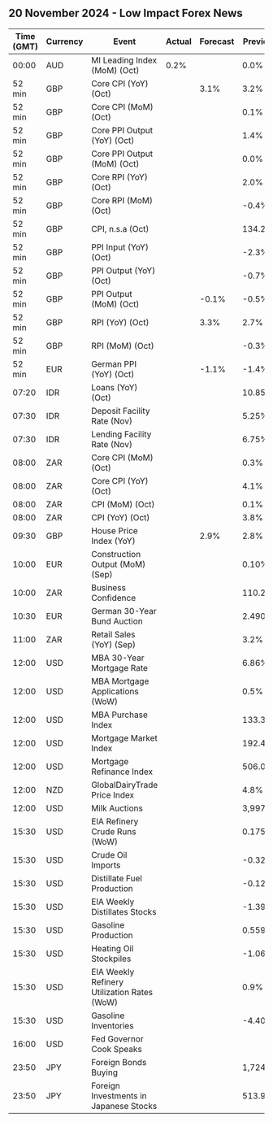 ## 20 November 2024 - Low Impact Forex News

| Time (GMT) | Currency | Event | Actual | Forecast | Previous |
|------|----------|-------|--------|----------|----------|
| 00:00 | AUD | MI Leading Index (MoM) (Oct) | 0.2% |  | 0.0% |
| 52 min | GBP | Core CPI (YoY) (Oct) |  | 3.1% | 3.2% |
| 52 min | GBP | Core CPI (MoM) (Oct) |  |  | 0.1% |
| 52 min | GBP | Core PPI Output (YoY) (Oct) |  |  | 1.4% |
| 52 min | GBP | Core PPI Output (MoM) (Oct) |  |  | 0.0% |
| 52 min | GBP | Core RPI (YoY) (Oct) |  |  | 2.0% |
| 52 min | GBP | Core RPI (MoM) (Oct) |  |  | -0.4% |
| 52 min | GBP | CPI, n.s.a (Oct) |  |  | 134.20 |
| 52 min | GBP | PPI Input (YoY) (Oct) |  |  | -2.3% |
| 52 min | GBP | PPI Output (YoY) (Oct) |  |  | -0.7% |
| 52 min | GBP | PPI Output (MoM) (Oct) |  | -0.1% | -0.5% |
| 52 min | GBP | RPI (YoY) (Oct) |  | 3.3% | 2.7% |
| 52 min | GBP | RPI (MoM) (Oct) |  |  | -0.3% |
| 52 min | EUR | German PPI (YoY) (Oct) |  | -1.1% | -1.4% |
| 07:20 | IDR | Loans (YoY) (Oct) |  |  | 10.85% |
| 07:30 | IDR | Deposit Facility Rate (Nov) |  |  | 5.25% |
| 07:30 | IDR | Lending Facility Rate (Nov) |  |  | 6.75% |
| 08:00 | ZAR | Core CPI (MoM) (Oct) |  |  | 0.3% |
| 08:00 | ZAR | Core CPI (YoY) (Oct) |  |  | 4.1% |
| 08:00 | ZAR | CPI (MoM) (Oct) |  |  | 0.1% |
| 08:00 | ZAR | CPI (YoY) (Oct) |  |  | 3.8% |
| 09:30 | GBP | House Price Index (YoY) |  | 2.9% | 2.8% |
| 10:00 | EUR | Construction Output (MoM) (Sep) |  |  | 0.10% |
| 10:00 | ZAR | Business Confidence |  |  | 110.2 |
| 10:30 | EUR | German 30-Year Bund Auction |  |  | 2.490% |
| 11:00 | ZAR | Retail Sales (YoY) (Sep) |  |  | 3.2% |
| 12:00 | USD | MBA 30-Year Mortgage Rate |  |  | 6.86% |
| 12:00 | USD | MBA Mortgage Applications (WoW) |  |  | 0.5% |
| 12:00 | USD | MBA Purchase Index |  |  | 133.3 |
| 12:00 | USD | Mortgage Market Index |  |  | 192.4 |
| 12:00 | USD | Mortgage Refinance Index |  |  | 506.0 |
| 12:00 | NZD | GlobalDairyTrade Price Index |  |  | 4.8% |
| 12:00 | USD | Milk Auctions |  |  | 3,997.0 |
| 15:30 | USD | EIA Refinery Crude Runs (WoW) |  |  | 0.175M |
| 15:30 | USD | Crude Oil Imports |  |  | -0.321M |
| 15:30 | USD | Distillate Fuel Production |  |  | -0.127M |
| 15:30 | USD | EIA Weekly Distillates Stocks |  |  | -1.394M |
| 15:30 | USD | Gasoline Production |  |  | 0.559M |
| 15:30 | USD | Heating Oil Stockpiles |  |  | -1.060M |
| 15:30 | USD | EIA Weekly Refinery Utilization Rates (WoW) |  |  | 0.9% |
| 15:30 | USD | Gasoline Inventories |  |  | -4.407M |
| 16:00 | USD | Fed Governor Cook Speaks |  |  |  |
| 23:50 | JPY | Foreign Bonds Buying |  |  | 1,724.6B |
| 23:50 | JPY | Foreign Investments in Japanese Stocks |  |  | 513.9B |
